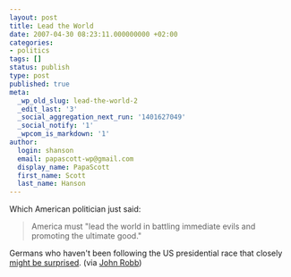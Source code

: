 ```yaml
---
layout: post
title: Lead the World
date: 2007-04-30 08:23:11.000000000 +02:00
categories:
- politics
tags: []
status: publish
type: post
published: true
meta:
  _wp_old_slug: lead-the-world-2
  _edit_last: '3'
  _social_aggregation_next_run: '1401627049'
  _social_notify: '1'
  _wpcom_is_markdown: '1'
author:
  login: shanson
  email: papascott-wp@gmail.com
  display_name: PapaScott
  first_name: Scott
  last_name: Hanson
---
```

<p>Which American politician just said:</p>
<blockquote><p>
  America must "lead the world in battling immediate evils and promoting the ultimate good."
</p></blockquote>
<p>Germans who haven't been following the US presidential race that closely <a href="http://www.washingtonpost.com/wp-dyn/content/article/2007/04/27/AR2007042702027.html">might be surprised</a>. (via <a href="http://globalguerrillas.typepad.com/johnrobb/2007/04/">John Robb</a>)</p>
